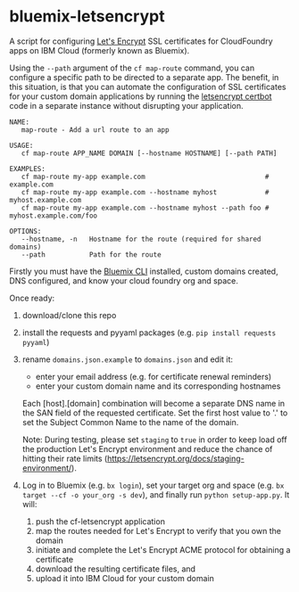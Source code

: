 # bluemix-letsencrypt
A script for configuring [Let's Encrypt](https://letsencrypt.org) SSL certificates for CloudFoundry apps on IBM Cloud (formerly known as Bluemix).

Using the `--path` argument of the `cf map-route` command, you can configure a specific path to be directed to a separate app.  The benefit, in this situation, is that you can automate the configuration of SSL certificates for your custom domain applications by running the [letsencrypt certbot](https://github.com/certbot/certbot) code in a separate instance without disrupting your application.

```
NAME:
   map-route - Add a url route to an app

USAGE:
   cf map-route APP_NAME DOMAIN [--hostname HOSTNAME] [--path PATH]

EXAMPLES:
   cf map-route my-app example.com                              # example.com
   cf map-route my-app example.com --hostname myhost            # myhost.example.com
   cf map-route my-app example.com --hostname myhost --path foo # myhost.example.com/foo

OPTIONS:
   --hostname, -n   Hostname for the route (required for shared domains)
   --path           Path for the route
```

Firstly you must have the [Bluemix CLI](https://console.bluemix.net/docs/cli/reference/bluemix_cli/get_started.html) installed, custom domains created, DNS configured, and know your cloud foundry org and space.

Once ready:

1. download/clone this repo
2. install the requests and pyyaml packages (e.g. `pip install requests pyyaml`)
3. rename `domains.json.example` to `domains.json` and edit it:
   - enter your email address (e.g. for certificate renewal reminders)
   - enter your custom domain name and its corresponding hostnames

   Each [host].[domain] combination will become a separate DNS name in the SAN field of the requested certificate. Set the first host value to '.' to set the Subject Common Name to the name of the domain.

   Note: During testing, please set `staging` to `true` in order to keep load off the production Let's Encrypt environment and reduce the chance of hitting their rate limits (https://letsencrypt.org/docs/staging-environment/).
4. Log in to Bluemix (e.g. `bx login`), set your target org and space (e.g. `bx target --cf -o your_org -s dev`), and finally run `python setup-app.py`. It will:
   1. push the cf-letsencrypt application
   2. map the routes needed for Let's Encrypt to verify that you own the domain
   3. initiate and complete the Let's Encrypt ACME protocol for obtaining a certificate
   4. download the resulting certificate files, and
   5. upload it into IBM Cloud for your custom domain
